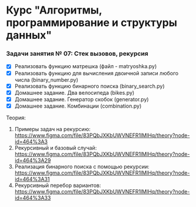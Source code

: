 # Курс "Алгоритмы, программирование и структуры данных"

### Задачи занятия № 07: Стек вызовов, рекурсия

- [X] Реализовать функцию матрешка (файл - matryoshka.py)
- [X] Реализовать функцию для вычисления двоичной записи любого числа (binary_number.py)
- [X] Реализовать функцию бинарного поиска (binary_search.py)
- [X] Домашнее задание. Два велосипеда (bikes.py)
- [X] Домашнее задание. Генератор скобок (generator.py)
- [X] Домашнее задание. Комбинации (combination.py)

Теория: 
1. Примеры задач на рекурсию: https://www.figma.com/file/83PQbJXKbUWVNEFR1lMlHq/theory?node-id=464%3A3
2. Рекурсивный и базовый случай: https://www.figma.com/file/83PQbJXKbUWVNEFR1lMlHq/theory?node-id=464%3A29
3. Реализация бинарного поиска с помощью рекурсии: https://www.figma.com/file/83PQbJXKbUWVNEFR1lMlHq/theory?node-id=464%3A31
4. Рекурсивный перебор вариантов: https://www.figma.com/file/83PQbJXKbUWVNEFR1lMlHq/theory?node-id=464%3A33
